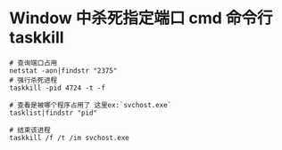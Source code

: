 # Window 中杀死指定端口 cmd 命令行 taskkill

```shell
# 查询端口占用
netstat -aon|findstr "2375"
# 强行杀死进程
taskkill -pid 4724 -t -f

# 查看是被哪个程序占用了 这里ex:`svchost.exe`
tasklist|findstr "pid"

# 结束该进程
taskkill /f /t /im svchost.exe
```

